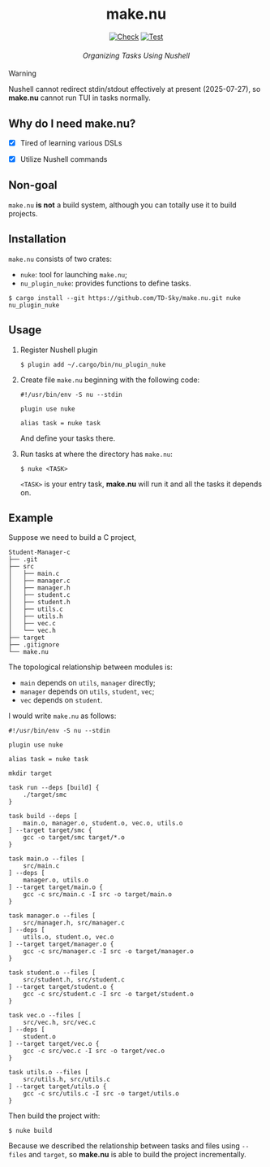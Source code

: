 <div align="center">
<h1>make.nu</h1>

[![Check](https://github.com/TD-Sky/make.nu/actions/workflows/check.yml/badge.svg?style=flat-square)](https://github.com/TD-Sky/make.nu/actions/workflows/check.yml)
[![Test](https://github.com/TD-Sky/make.nu/actions/workflows/test.yml/badge.svg?style=flat-square)](https://github.com/TD-Sky/make.nu/actions/workflows/test.yml)

<h4 style="font-weight: normal"><i>Organizing Tasks Using Nushell</i></h4>

</div>

> [!WARNING]
> Nushell cannot redirect stdin/stdout effectively at present (2025-07-27),
> so **make.nu** cannot run TUI in tasks normally.

## Why do I need make.nu?

- [x] Tired of learning various DSLs
- [x] Utilize Nushell commands



## Non-goal

`make.nu` **is not** a build system, although you can totally use it to build projects.



## Installation

`make.nu` consists of two crates:

- `nuke`: tool for launching `make.nu`;
- `nu_plugin_nuke`: provides functions to define tasks.

```console
$ cargo install --git https://github.com/TD-Sky/make.nu.git nuke nu_plugin_nuke
```



## Usage

1. Register Nushell plugin

   ```console
   $ plugin add ~/.cargo/bin/nu_plugin_nuke
   ```

2. Create file `make.nu` beginning with the following code:

   ```nu
   #!/usr/bin/env -S nu --stdin

   plugin use nuke

   alias task = nuke task
   ```

   And define your tasks there.

3. Run tasks at where the directory has `make.nu`:

   ```console
   $ nuke <TASK>
   ```

   `<TASK>` is your entry task, **make.nu** will run it and all the tasks it depends on.



## Example

Suppose we need to build a C project,

```
Student-Manager-c
├── .git
├── src
│   ├── main.c
│   ├── manager.c
│   ├── manager.h
│   ├── student.c
│   ├── student.h
│   ├── utils.c
│   ├── utils.h
│   ├── vec.c
│   └── vec.h
├── target
├── .gitignore
└── make.nu
```

The topological relationship between modules is:

- `main` depends on `utils`, `manager` directly;
- `manager` depends on `utils`, `student`, `vec`;
- `vec` depends on `student`.

I would write `make.nu` as follows:

```nu
#!/usr/bin/env -S nu --stdin

plugin use nuke

alias task = nuke task

mkdir target

task run --deps [build] {
    ./target/smc
}

task build --deps [
    main.o, manager.o, student.o, vec.o, utils.o
] --target target/smc {
    gcc -o target/smc target/*.o
}

task main.o --files [
    src/main.c
] --deps [
    manager.o, utils.o
] --target target/main.o {
    gcc -c src/main.c -I src -o target/main.o
}

task manager.o --files [
    src/manager.h, src/manager.c
] --deps [
    utils.o, student.o, vec.o
] --target target/manager.o {
    gcc -c src/manager.c -I src -o target/manager.o
}

task student.o --files [
    src/student.h, src/student.c
] --target target/student.o {
    gcc -c src/student.c -I src -o target/student.o
}

task vec.o --files [
    src/vec.h, src/vec.c
] --deps [
    student.o
] --target target/vec.o {
    gcc -c src/vec.c -I src -o target/vec.o
}

task utils.o --files [
    src/utils.h, src/utils.c
] --target target/utils.o {
    gcc -c src/utils.c -I src -o target/utils.o
}
```

Then build the project with:

```console
$ nuke build
```

Because we described the relationship between tasks and files using `--files` and `target`,
so **make.nu** is able to build the project incrementally.
